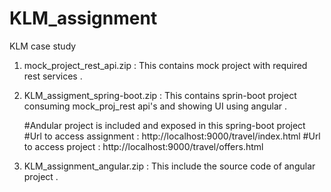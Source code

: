 # KLM_assignment

KLM case study

1. mock_project_rest_api.zip : This contains mock project with required rest services .

2. KLM_assigment_spring-boot.zip : This contains sprin-boot project consuming mock_proj_rest api's and showing UI using angular .

    #Andular project is included and exposed in this spring-boot project
    #Url to access assignment  : http://localhost:9000/travel/index.html
    #Url to access project     : http://localhost:9000/travel/offers.html

3. KLM_assignment_angular.zip : This include the source code of angular project .
